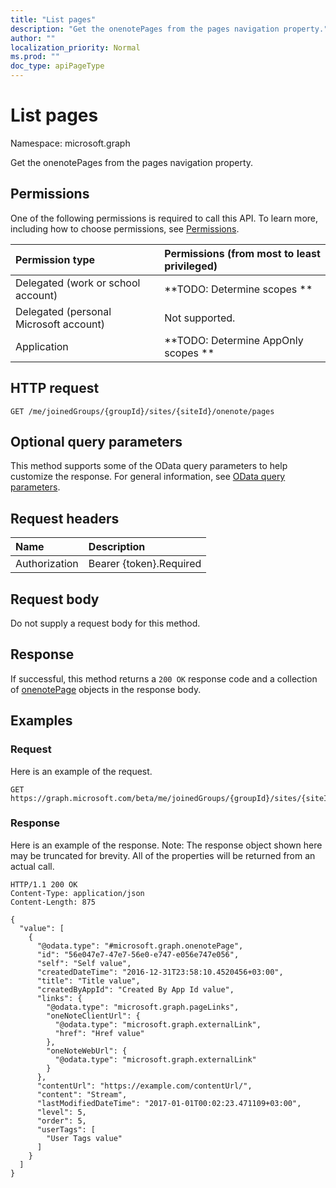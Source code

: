 ```yaml
---
title: "List pages"
description: "Get the onenotePages from the pages navigation property."
author: ""
localization_priority: Normal
ms.prod: ""
doc_type: apiPageType
---
```


# List pages

Namespace: microsoft.graph

Get the onenotePages from the pages navigation property.

## Permissions
One of the following permissions is required to call this API. To learn more, including how to choose permissions, see [Permissions](/concepts/permissions-reference.md).

|Permission type|Permissions (from most to least privileged)|
|:---|:---|
|Delegated (work or school account)|**TODO: Determine scopes **|
|Delegated (personal Microsoft account)|Not supported.|
|Application|**TODO: Determine AppOnly scopes **|

## HTTP request
<!-- {
  "blockType": "ignored"
}
-->
``` http
GET /me/joinedGroups/{groupId}/sites/{siteId}/onenote/pages
```

## Optional query parameters
This method supports some of the OData query parameters to help customize the response. For general information, see [OData query parameters](/graph/query-parameters).

## Request headers
|Name|Description|
|:---|:---|
|Authorization|Bearer {token}.Required|

## Request body
Do not supply a request body for this method.

## Response
If successful, this method returns a `200 OK` response code and a collection of [onenotePage](../resources/onenotepage.md) objects in the response body.

## Examples

### Request
Here is an example of the request.
<!-- {
  "blockType": "request",
  "name": "get_onenotepage"
}
-->
``` http
GET https://graph.microsoft.com/beta/me/joinedGroups/{groupId}/sites/{siteId}/onenote/pages
```

### Response
Here is an example of the response. Note: The response object shown here may be truncated for brevity. All of the properties will be returned from an actual call.
<!-- {
  "blockType": "response",
  "truncated": true,
  "@odata.type": "collection(microsoft.graph.onenotepage)"
}
-->
``` http
HTTP/1.1 200 OK
Content-Type: application/json
Content-Length: 875

{
  "value": [
    {
      "@odata.type": "#microsoft.graph.onenotePage",
      "id": "56e047e7-47e7-56e0-e747-e056e747e056",
      "self": "Self value",
      "createdDateTime": "2016-12-31T23:58:10.4520456+03:00",
      "title": "Title value",
      "createdByAppId": "Created By App Id value",
      "links": {
        "@odata.type": "microsoft.graph.pageLinks",
        "oneNoteClientUrl": {
          "@odata.type": "microsoft.graph.externalLink",
          "href": "Href value"
        },
        "oneNoteWebUrl": {
          "@odata.type": "microsoft.graph.externalLink"
        }
      },
      "contentUrl": "https://example.com/contentUrl/",
      "content": "Stream",
      "lastModifiedDateTime": "2017-01-01T00:02:23.471109+03:00",
      "level": 5,
      "order": 5,
      "userTags": [
        "User Tags value"
      ]
    }
  ]
}
```

